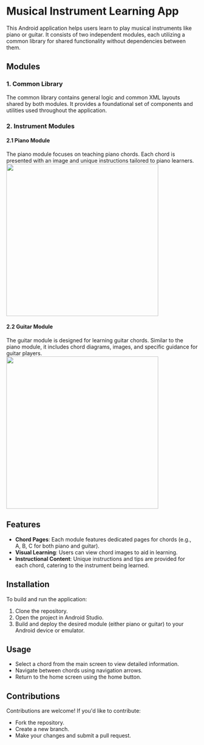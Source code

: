 # Musical Instrument Learning App

This Android application helps users learn to play musical instruments like piano or guitar. It consists of two independent modules, each utilizing a common library for shared functionality without dependencies between them.

## Modules

### 1. Common Library

The common library contains general logic and common XML layouts shared by both modules. It provides a foundational set of components and utilities used throughout the application.

### 2. Instrument Modules

#### 2.1 Piano Module

The piano module focuses on teaching piano chords. Each chord is presented with an image and unique instructions tailored to piano learners.
<br>
<img src="https://github.com/user-attachments/assets/b0533adc-f218-46c8-9bcc-47c244069e8e" width="400">

#### 2.2 Guitar Module

The guitar module is designed for learning guitar chords. Similar to the piano module, it includes chord diagrams, images, and specific guidance for guitar players.
<br>
<img src="https://github.com/user-attachments/assets/be4ab8d9-6e66-4d58-b5fe-fd5d0eaf0a89" width="400">

## Features

- **Chord Pages**: Each module features dedicated pages for chords (e.g., A, B, C for both piano and guitar).
- **Visual Learning**: Users can view chord images to aid in learning.
- **Instructional Content**: Unique instructions and tips are provided for each chord, catering to the instrument being learned.

## Installation

To build and run the application:
1. Clone the repository.
2. Open the project in Android Studio.
3. Build and deploy the desired module (either piano or guitar) to your Android device or emulator.

## Usage

- Select a chord from the main screen to view detailed information.
- Navigate between chords using navigation arrows.
- Return to the home screen using the home button.

## Contributions

Contributions are welcome! If you'd like to contribute:
- Fork the repository.
- Create a new branch.
- Make your changes and submit a pull request.
